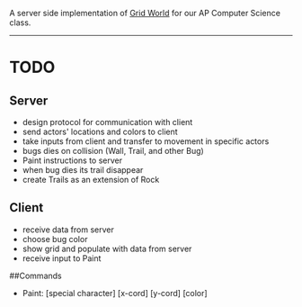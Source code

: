 A server side implementation of [Grid World](https://apstudent.collegeboard.org/apcourse/ap-computer-science-a/about-the-exam/gridworld-case-study)
for our AP Computer Science class.

----
# TODO

## Server
- design protocol for communication with client
- send actors' locations and colors to client
- take inputs from client and transfer to movement in specific actors
- bugs dies on collision (Wall, Trail, and other Bug)
- Paint instructions to server
- when bug dies its trail disappear
- create Trails as an extension of Rock

## Client
- receive data from server
- choose bug color
- show grid and populate with data from server
- receive input to Paint

##Commands
- Paint: [special character] [x-cord] [y-cord] [color]
